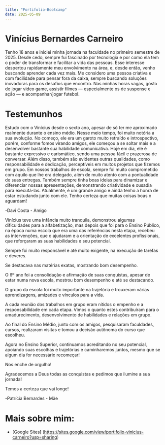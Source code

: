 ```yaml
---
title: "Portifolio-Bootcamp"
date: 2025-05-09
---
```


# Vinícius Bernardes Carneiro

Tenho 18 anos e iniciei minha jornada na faculdade no primeiro semestre de 2025. Desde cedo, sempre fui fascinado por tecnologia e por como ela tem o poder de transformar e facilitar a vida das pessoas. Esse interesse despertou rapidamente meu envolvimento na área, e, desde então, venho buscando aprender cada vez mais. Me considero uma pessoa criativa e com facilidade para pensar fora da caixa, sempre buscando soluções inovadoras para os desafios que encontro. Nas minhas horas vagas, gosto de jogar video game, assistir filmes — especialmente os de suspense e ação — e acompanhar/jogar futebol.

# Testemunhos

Estudo com o Vinícius desde o sexto ano, apesar de só ter me aproximado realmente durante o ensino médio. Nesse meio tempo, foi muito notória a sua evolução. No começo, ele era um garoto muito retraído e introspectivo, porém, conforme fomos virando amigos, ele começou a se soltar mais e a desenvolver bastante sua habilidade comunicativa. Hoje em dia, ele é bastante expressivo e carismático, sendo uma pessoa fácil e prazerosa de conversar. 
Além disso, também são evidentes outras qualidades, como responsabilidade e dedicação, perceptíveis em muitos projetos que fizemos em grupo. Em nossos trabalhos de escola, sempre foi muito comprometido com aquilo que lhe era delegado, além de muito atento com a pontualidade de suas entregas. Também sempre tinha boas ideias para dinamizar e diferenciar nossas apresentações, demonstrando criatividade e ousadia para executá-las.
Atualmente, é um grande amigo e ainda tenho a honra de estar estudando junto com ele. Tenho certeza que muitas coisas boas o aguardam!

-Davi Costa - Amigo

Vinícius teve uma infância muito tranquila, demonstrou algumas dificuldades para a alfabetização, mas depois que foi para o Ensino Público, na época numa escola que era uma das referências nesta etapa, recebeu as intervenções, que o ajudaram e a orientação de excelentes profissionais, que reforçaram as suas habilidades e seu  potencial.

Sempre foi muito responsável e até muito exigente, na execução de tarefas e deveres.

Se destacava nas matérias exatas, mostrando bom desempenho.

O 6º ano foi a consolidação e afirmação de suas conquistas, apesar de estar numa nova escola, mostrou bom desempenho e até se destacando.

O grupo da escola foi muito importante na trajetória e trouxeram várias aprendizagens, amizades e vínculos para a vida.

A cada reunião dos trabalhos em grupo eram nítidos o empenho e a responsabilidade em cada etapa. Vimos o quanto estes contribuíram para o amadurecimento, desenvolvimento de habilidades e relações em grupo.

Ao final do Ensino Médio, junto com os amigos, pesquisaram faculdades, cursos, realizaram visitas e tomou a decisão autônoma do curso que escolheu.  

Agora no Ensino Superior, continuamos acreditando no seu potencial, apoiando suas escolhas e trajetórias e caminharemos juntos, mesmo que se algum dia for necessário recomeçar!

Nos enche de orgulho!

Agradecemos a Deus todas as conquistas e pedimos que ilumine a sua jornada!

Temos a certeza que vai longe!


-Patrícia Bernardes - Mãe

# Mais sobre mim: 

- [Google Sites] (https://sites.google.com/view/portifolio-vinicius-carneiro?usp=sharing)

